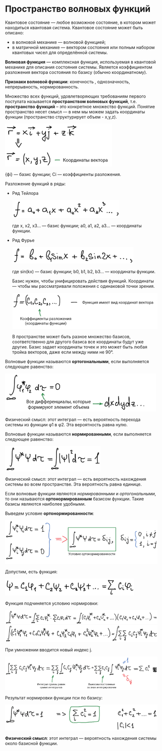 # Пространство волновых функций

Квантовое состояние — любое возможное состояние, в котором может находиться квантовая система. Квантовое состояние может быть описано:

* в волновой механике — волновой функцией;
* в матричной механике — вектором состояния или полным набором квантовых чисел для определённой системы.

**Волновая функция** — комплексная функция, используемая в квантовой механике для описания состояния системы. Является коэффициентом разложения вектора состояния по базису (обычно координатному).

**Признаки волновой функции**: конечность , однозначность, непрерывность, нормированность.

Множество всех функций, удовлетворяющих требованиям первого постулата называется **пространством волновых функций**, т.е. **пространство функций** – это конкретное множество функций. Понятие пространство несет смысл — в нем мы можем задать координаты функции (пространство структурирует объем - x,y,z).

![](../images/kvh/prostranstvo-volnovyh-funkcij/prostranstvo_clip_image001.png)

\{ϕi\} — базис функции; Сi — коэффициенты разложения.

Разложение функций в ряды:

* Ряд Тейлора

    ![](../images/kvh/prostranstvo-volnovyh-funkcij/prostranstvo_clip_image001_0000.png)

    где x, x2, x3… — базис функции; a0, a1, a2, a3… — координаты функции.

* Ряд Фурье

    ![](../images/kvh/prostranstvo-volnovyh-funkcij/prostranstvo_clip_image001_0001.png)

    где sin(kx) — базис функции; b0, b1, b2, b3… — координаты функции.

    Базис нужен, чтобы унифицировать действия функций. Координаты — чтобы мы рассматривали положения с одинаковой точки зрения.

    ![](../images/kvh/prostranstvo-volnovyh-funkcij/prostranstvo_clip_image001_0002.png)

    В пространстве может быть разное множество базисов, соответственно для другого базиса все координаты будут уже другие. Базис задает координаты точек и это может быть любая тройка векторов, даже если между ними не 90°.


Волновые функции называются **ортогональными**, если выполняется следующее равенство:

![](../images/kvh/prostranstvo-volnovyh-funkcij/prostranstvo_clip_image001_0003.png)

Физический смысл: этот интеграл — есть вероятность перехода системы из функции φ1 в φ2. Эта вероятность равна нулю.

Волновые функции называются **нормированными**, если выполняется следующее равенство:

![](../images/kvh/prostranstvo-volnovyh-funkcij/prostranstvo_clip_image001_0004.png)

Физический смысл: этот интеграл — есть вероятность нахождения системы во всем пространстве. Эта вероятность равна единице.

Если волновые функции являются *нормированными* и *ортогональными*, то они называются **ортонормированным** базисом функции. Такие базисы являются наиболее удобными.

Выведем условие **ортонормированности**:

![](../images/kvh/prostranstvo-volnovyh-funkcij/prostranstvo_clip_image001_0006.png)

Допустим, есть функция:

![](../images/kvh/prostranstvo-volnovyh-funkcij/prostranstvo_clip_image001_0005.png)

Функция подчиняется условию нормировки:

![](../images/kvh/prostranstvo-volnovyh-funkcij/prostranstvo_clip_image001_0007.png) ![](../images/kvh/prostranstvo-volnovyh-funkcij/prostranstvo_clip_image001_0008.png)

При умножении вводится новый индекс j.

![](../images/kvh/prostranstvo-volnovyh-funkcij/prostranstvo_clip_image001_0009.png)

Результат нормировки функции пси по базису:

![](../images/kvh/prostranstvo-volnovyh-funkcij/prostranstvo_clip_image001_0010.png)

**Физический смысл**: этот интеграл — вероятность нахождения системы около базисной функции.

